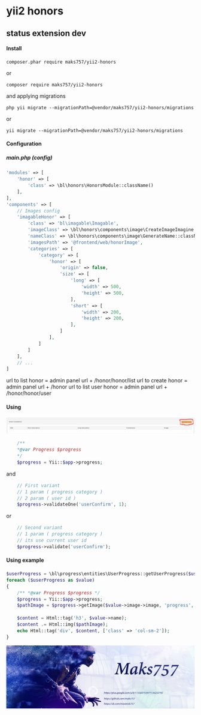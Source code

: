 # yii2 honors
## status extension dev

#### Install
```
composer.phar require maks757/yii2-honors
```
or
```
composer require maks757/yii2-honors
```
and applying migrations
```
php yii migrate --migrationPath=@vendor/maks757/yii2-honors/migrations
```
or
```
yii migrate --migrationPath=@vendor/maks757/yii2-honors/migrations
```

#### Configuration

##### main.php (config)
```php
'modules' => [
    'honor' => [
        'class' => \bl\honors\HonorsModule::className()
    ],
],
'components' => [
    // Images config
    'imagableHonor' => [
        'class' => 'bl\imagable\Imagable',
        'imageClass' => \bl\honors\components\image\CreateImageImagine::className(),
        'nameClass' => \bl\honors\components\image\GenerateName::className(),
        'imagesPath' => '@frontend/web/honorImage',
        'categories' => [
            'category' => [
                'honor' => [
                    'origin' => false,
                    'size' => [
                        'long' => [
                            'width' => 500,
                            'height' => 500,
                        ],
                        'short' => [
                            'width' => 200,
                            'height' => 200,
                        ],
                    ]
                ],
            ]
        ]
    ],
    // ...
]
```
url to list honor = admin panel url + /honor/honor/list
url to create honor = admin panel url + /honor
url to list user honor = admin panel url + /honor/honor/user
#### Using
![Alt text](/image/img1.PNG "Optional title")
```php
    /**
    *@var Progress $progress
    */
    $progress = Yii::$app->progress;
```
and
```php 
    // First variant
    // 1 param ( progress category )
    // 2 param ( user id )
    $progress->validateOne('userConfirm', 1);
```
or  
```php
    // Second variant
    // 1 param ( progress category )
    // its use current user id
    $progress->validate('userConfirm');
```
#### Using example
```php
$userProgress = \bl\progress\entities\UserProgress::getUserProgress($userRegisterInfo->id);
foreach ($userProgress as $value)
{
    /** *@var Progress $progress */
    $progress = Yii::$app->progress;
    $pathImage = $progress->getImage($value->image->image, 'progress', 'short');

    $content = Html::tag('h3', $value->name);
    $content .= Html::img($pathImage);
    echo Html::tag('div', $content, ['class' => 'col-sm-2']);
}
```
![Alt text](/image/author.jpg "Optional title")
